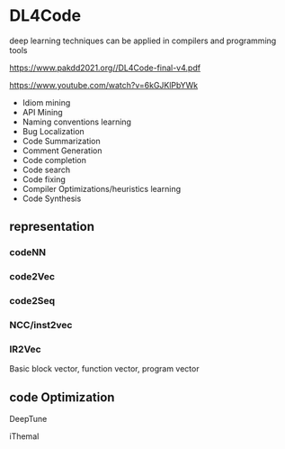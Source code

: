 
# DL4Code

deep learning techniques can be applied in compilers and programming tools

https://www.pakdd2021.org//DL4Code-final-v4.pdf

https://www.youtube.com/watch?v=6kGJKlPbYWk

* Idiom mining
* API Mining
* Naming conventions learning
* Bug Localization
* Code Summarization
* Comment Generation
* Code completion
* Code search
* Code fixing
* Compiler Optimizations/heuristics learning
* Code Synthesis

## representation

### codeNN

### code2Vec

### code2Seq

### NCC/inst2vec

### IR2Vec

Basic block vector, function vector, program vector

## code Optimization

DeepTune

iThemal



